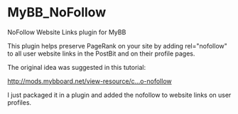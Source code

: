MyBB_NoFollow
=============

NoFollow Website Links plugin for MyBB

This plugin helps preserve PageRank on your site by adding rel="nofollow" to all user website links in the PostBit and on their profile pages.

The original idea was suggested in this tutorial:

http://mods.mybboard.net/view-resource/c...o-nofollow

I just packaged it in a plugin and added the nofollow to website links on user profiles.
